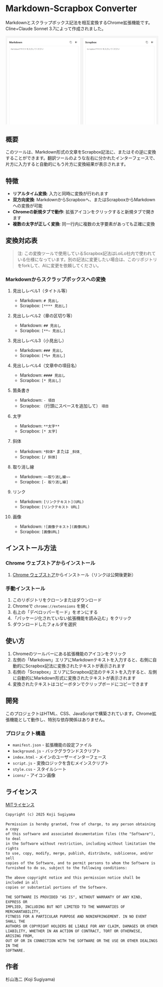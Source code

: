 # Markdown-Scrapbox Converter

Markdownとスクラップボックス記法を相互変換するChrome拡張機能です。Cline+Claude Sonnet 3.7によって作成されました。

![スクリーンショット](/images/screenshot.png)

## 概要

このツールは、Markdown形式の文章をScrapbox記法に、またはその逆に変換することができます。翻訳ツールのような左右に分かれたインターフェースで、片方に入力すると自動的にもう片方に変換結果が表示されます。

## 特徴

- **リアルタイム変換**: 入力と同時に変換が行われます
- **双方向変換**: MarkdownからScrapboxへ、またはScrapboxからMarkdownへの変換が可能
- **Chromeの新規タブで動作**: 拡張アイコンをクリックすると新規タブで開きます
- **複数の太字が正しく変換**: 同一行内に複数の太字要素があっても正確に変換

## 変換対応表

> 注: この変換ツールで使用しているScrapbox記法はLoiLo社内で使われている仕様になっています。別の記法に変更したい場合は、このリポジトリをforkして、AIに変更を依頼してください。

### Markdownからスクラップボックスへの変換

1. 見出しレベル1（タイトル等）
   - Markdown: `# 見出し`  
   - Scrapbox: `[**** 見出し]`

2. 見出しレベル2（章の区切り等）
   - Markdown: `## 見出し`  
   - Scrapbox: `[**~ 見出し]`
   
3. 見出しレベル3（小見出し）
   - Markdown: `### 見出し`  
   - Scrapbox: `[*%+ 見出し]`
    
4. 見出しレベル4（文章中の項目名）
   - Markdown: `#### 見出し`  
   - Scrapbox: `[* 見出し]`

5. 箇条書き  
   - Markdown: `- 項目`  
   - Scrapbox: （行頭にスペースを追加して） `項目`

6. 太字  
   - Markdown: `**太字**`  
   - Scrapbox: `[* 太字]`

7. 斜体  
   - Markdown: `*斜体*` または `_斜体_`  
   - Scrapbox: `[/ 斜体]`

8. 取り消し線  
   - Markdown: `~~取り消し線~~`  
   - Scrapbox: `[- 取り消し線]`

9. リンク  
   - Markdown: `[リンクテキスト](URL)`  
   - Scrapbox: `[リンクテキスト URL]`

10. 画像  
    - Markdown: `![画像テキスト](画像URL)`  
    - Scrapbox: `[画像URL]`

## インストール方法

### Chrome ウェブストアからインストール

1. [Chrome ウェブストア](#)からインストール（リンクは公開後更新）

### 手動インストール

1. このリポジトリをクローンまたはダウンロード
2. Chromeで `chrome://extensions` を開く
3. 右上の「デベロッパーモード」をオンにする
4. 「パッケージ化されていない拡張機能を読み込む」をクリック
5. ダウンロードしたフォルダを選択

## 使い方

1. Chromeのツールバーにある拡張機能のアイコンをクリック
2. 左側の「Markdown」エリアにMarkdownテキストを入力すると、右側に自動的にScrapbox記法に変換されたテキストが表示されます
3. 右側の「Scrapbox」エリアにScrapbox記法のテキストを入力すると、左側に自動的にMarkdown形式に変換されたテキストが表示されます
4. 変換されたテキストはコピーボタンでクリップボードにコピーできます

## 開発

このプロジェクトはHTML、CSS、JavaScriptで構築されています。Chrome拡張機能として動作し、特別な依存関係はありません。

### プロジェクト構造

- `manifest.json` - 拡張機能の設定ファイル
- `background.js` - バックグラウンドスクリプト
- `index.html` - メインのユーザーインターフェース
- `script.js` - 変換ロジックを含むメインスクリプト
- `style.css` - スタイルシート
- `icons/` - アイコン画像

## ライセンス

[MITライセンス](https://opensource.org/licenses/MIT)

```
Copyright (c) 2025 Koji Sugiyama

Permission is hereby granted, free of charge, to any person obtaining a copy
of this software and associated documentation files (the "Software"), to deal
in the Software without restriction, including without limitation the rights
to use, copy, modify, merge, publish, distribute, sublicense, and/or sell
copies of the Software, and to permit persons to whom the Software is
furnished to do so, subject to the following conditions:

The above copyright notice and this permission notice shall be included in all
copies or substantial portions of the Software.

THE SOFTWARE IS PROVIDED "AS IS", WITHOUT WARRANTY OF ANY KIND, EXPRESS OR
IMPLIED, INCLUDING BUT NOT LIMITED TO THE WARRANTIES OF MERCHANTABILITY,
FITNESS FOR A PARTICULAR PURPOSE AND NONINFRINGEMENT. IN NO EVENT SHALL THE
AUTHORS OR COPYRIGHT HOLDERS BE LIABLE FOR ANY CLAIM, DAMAGES OR OTHER
LIABILITY, WHETHER IN AN ACTION OF CONTRACT, TORT OR OTHERWISE, ARISING FROM,
OUT OF OR IN CONNECTION WITH THE SOFTWARE OR THE USE OR OTHER DEALINGS IN THE
SOFTWARE.
```

## 作者

杉山浩二 (Koji Sugiyama)

